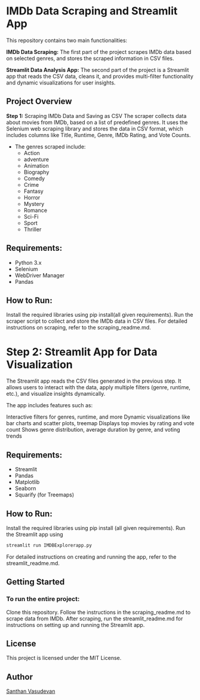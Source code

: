 # IMDb Data Scraping and Streamlit App
This repository contains two main functionalities:

**IMDb Data Scraping:** The first part of the project scrapes IMDb data based on selected genres, and stores the scraped information in CSV files.

**Streamlit Data Analysis App:** The second part of the project is a Streamlit app that reads the CSV data, cleans it, and provides multi-filter functionality and dynamic visualizations for user insights.

## Project Overview

**Step 1:** Scraping IMDb Data and Saving as CSV
The scraper collects data about movies from IMDb, based on a list of predefined genres. It uses the Selenium web scraping library and stores the data in CSV format, which includes columns like Title, Runtime, Genre, IMDb Rating, and Vote Counts. 

- The genres scraped include:
  - Action
  - adventure
  - Animation
  - Biography
  - Comedy
  - Crime
  - Fantasy
  - Horror
  - Mystery
  - Romance
  - Sci-Fi
  - Sport
  - Thriller

## Requirements:

- Python 3.x
- Selenium
- WebDriver Manager
- Pandas

## How to Run:

Install the required libraries using pip install(all given requirements).
Run the scraper script to collect and store the IMDb data in CSV files.
For detailed instructions on scraping, refer to the scraping_readme.md.

# Step 2: Streamlit App for Data Visualization
The Streamlit app reads the CSV files generated in the previous step. It allows users to interact with the data, apply multiple filters (genre, runtime, etc.), and visualize insights dynamically. 

The app includes features such as:

Interactive filters for genres, runtime, and more
Dynamic visualizations like bar charts and scatter plots, treemap
Displays top movies by rating and vote count
Shows genre distribution, average duration by genre, and voting trends

## Requirements:

- Streamlit
- Pandas
- Matplotlib
- Seaborn
- Squarify (for Treemaps)

## How to Run:

Install the required libraries using pip install (all given requirements).
Run the Streamlit app using 
  ```sh
  streamlit run IMDBExplorerapp.py
  ```
For detailed instructions on creating and running the app, refer to the streamlit_readme.md.

## Getting Started
### To run the entire project:

Clone this repository.
Follow the instructions in the scraping_readme.md to scrape data from IMDb.
After scraping, run the streamlit_readme.md for instructions on setting up and running the Streamlit app.

## License
This project is licensed under the MIT License.

## Author
[Santhan Vasudevan](https://github.com/santhanvasudevan)
